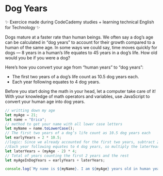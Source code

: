# Dog Years

✨ Exercice made during CodeCademy studies + learning technical English for Technology ✨

Dogs mature at a faster rate than human beings. We often say a dog’s age can be calculated in “dog years” to account for their growth compared to a human of the same age. In some ways we could say, time moves quickly for dogs — 8 years in a human’s life equates to 45 years in a dog’s life. How old would you be if you were a dog?

Here’s how you convert your age from “human years” to “dog years”:

- The first two years of a dog’s life count as 10.5 dog years each.
- Each year following equates to 4 dog years.

Before you start doing the math in your head, let a computer take care of it! <br>
With your knowledge of math operators and variables, use JavaScript to convert your human age into dog years.

```js
// writting down my age
let myAge = 21;
let name = "Erica";
// method to get your name with all lower case letters
let myName = name.toLowerCase();
// The first two years of a dog’s life count as 10.5 dog years each
let earlyYears = 2 * 10.5;
//logic: Since we already accounted for the first two years, subtract 2 from myAge. 
//Each year following equates to 4 dog years, so multiply the laterYears by 4
let laterYears = (myAge - 2) * 4;
// Total of years counting the first 2 years and the rest
let myAgeInDogYears = earlyYears + laterYears;

console.log(`My name is ${myName}. I am ${myAge} years old in human years which is ${myAgeInDogYears} years old in dog years.`)

```

